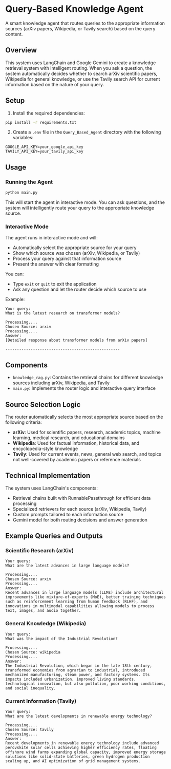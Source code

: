 # Query-Based Knowledge Agent

A smart knowledge agent that routes queries to the appropriate information sources (arXiv papers, Wikipedia, or Tavily search) based on the query content.

## Overview

This system uses LangChain and Google Gemini to create a knowledge retrieval system with intelligent routing. When you ask a question, the system automatically decides whether to search arXiv scientific papers, Wikipedia for general knowledge, or use the Tavily search API for current information based on the nature of your query.

## Setup

1. Install the required dependencies:

```bash
pip install -r requirements.txt
```

2. Create a `.env` file in the `Query_Based_Agent` directory with the following variables:

```
GOOGLE_API_KEY=your_google_api_key
TAVILY_API_KEY=your_tavily_api_key
```

## Usage

### Running the Agent

```bash
python main.py
```

This will start the agent in interactive mode. You can ask questions, and the system will intelligently route your query to the appropriate knowledge source.

### Interactive Mode

The agent runs in interactive mode and will:
- Automatically select the appropriate source for your query
- Show which source was chosen (arXiv, Wikipedia, or Tavily)
- Process your query against that information source
- Present the answer with clear formatting

You can:
- Type `exit` or `quit` to exit the application
- Ask any question and let the router decide which source to use

Example:
```
Your query:
What is the latest research on transformer models?

Processing....
Chosen Source: arxiv
Processing....
Answer:
[Detailed response about transformer models from arXiv papers]

--------------------------------------------------
```

## Components

- `knowledge_rag.py`: Contains the retrieval chains for different knowledge sources including arXiv, Wikipedia, and Tavily
- `main.py`: Implements the router logic and interactive query interface

## Source Selection Logic

The router automatically selects the most appropriate source based on the following criteria:

- **arXiv**: Used for scientific papers, research, academic topics, machine learning, medical research, and educational domains
- **Wikipedia**: Used for factual information, historical data, and encyclopedia-style knowledge
- **Tavily**: Used for current events, news, general web search, and topics not well-covered by academic papers or reference materials

## Technical Implementation

The system uses LangChain's components:
- Retrieval chains built with RunnablePassthrough for efficient data processing
- Specialized retrievers for each source (arXiv, Wikipedia, Tavily)
- Custom prompts tailored to each information source
- Gemini model for both routing decisions and answer generation

## Example Queries and Outputs

### Scientific Research (arXiv)
```
Your query:
What are the latest advances in large language models?

Processing....
Chosen Source: arxiv
Processing....
Answer:
Recent advances in large language models (LLMs) include architectural improvements like mixture-of-experts (MoE), better training techniques such as reinforcement learning from human feedback (RLHF), and innovations in multimodal capabilities allowing models to process text, images, and audio together.
```

### General Knowledge (Wikipedia)
```
Your query:
What was the impact of the Industrial Revolution?

Processing....
Chosen Source: wikipedia
Processing....
Answer:
The Industrial Revolution, which began in the late 18th century, transformed economies from agrarian to industrial, introduced mechanized manufacturing, steam power, and factory systems. Its impacts included urbanization, improved living standards, technological innovation, but also pollution, poor working conditions, and social inequality.
```

### Current Information (Tavily)
```
Your query:
What are the latest developments in renewable energy technology?

Processing....
Chosen Source: tavily
Processing....
Answer:
Recent developments in renewable energy technology include advanced perovskite solar cells achieving higher efficiency rates, floating offshore wind farms expanding global capacity, improved energy storage solutions like solid-state batteries, green hydrogen production scaling up, and AI optimization of grid management systems.
```
